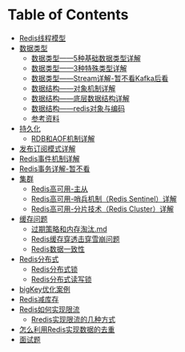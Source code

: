# Table of Contents


+ [Redis线程模型](Redis线程模型.md)
+ [数据类型]()
  + [数据类型——5种基础数据类型详解](五种基础数据类型详解.md)
  + [数据类型——3种特殊类型详解](三种特殊类型详解.md)
  + [数据类型——Stream详解-暂不看Kafka后看](Stream详解.md)
  + [数据结构——对象机制详解](对象机制详解.md)
  + [数据结构——底层数据结构详解](Redis底层数据结构详解.md)
  + [数据结构——redis对象与编码](Redis对象与编码.md)
  + [参考资料](https://mp.weixin.qq.com/s/r9_0xpRsp2ubgyvpiyMfuw)
+ [持久化]()
    + [RDB和AOF机制详解](Redis持久化-RDB和AOF机制详解.md)
+ [发布订阅模式详解](Redis发布订阅模式详解.md)
+ [Redis事件机制详解](Redis事件机制详解.md)
+ [Redis事务详解-暂不看](Redis事务详解.md)
+ [集群]()
    + [Redis高可用-主从](Redis高可用-主从.md)
    + [Redis高可用-哨兵机制（Redis Sentinel）详解](Redis高可用-哨兵.md)
    + [Redis高可用-分片技术（Redis Cluster）详解](Redis高可用-分片.md)
+ [缓存问题]()
    + [过期策略和内存淘汰.md](过期策略和内存淘汰.md)
    + [Redis缓存穿透击穿雪崩问题](Redis缓存穿透击穿雪崩问题.md)
    + [Redis数据一致性](Redis数据一致性.md)
+ [Redis分布式]()
    + [Redis分布式锁](Redis分布式锁.md)
    + [Redis分布式读写锁](Redis分布式读写锁.md)
+ [bigKey优化案例](bigKey优化案例.pdf)
+ [Redis减库存](Redis减库存.md)
+ [Redis如何实现限流](Redis如何实现限流.md)
    + [Rredis实现限流的几种方式](Rredis实现限流的几种方式.md)
+ [怎么利用Redis实现数据的去重](怎么利用Redis实现数据的去重.md)
+ [面试题](https://mp.weixin.qq.com/s/3Bm1h_oEi4X4b_RIldUekw)
